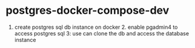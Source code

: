 # postgres-docker-compose-dev
1. create postgres sql db instance on docker 2. enable pgadmin4 to access postgres sql 3: use can clone the db and access the database instance
